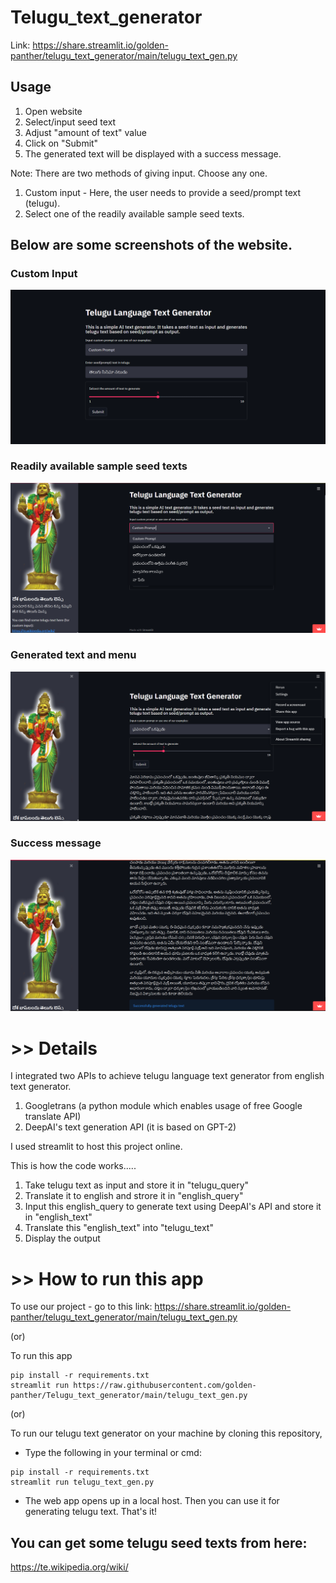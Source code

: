 # Telugu_text_generator

Link: https://share.streamlit.io/golden-panther/telugu_text_generator/main/telugu_text_gen.py

## Usage
1. Open website
2. Select/input seed text
3. Adjust "amount of text" value
4. Click on "Submit"
5. The generated text will be displayed with a success message.

Note: There are two methods of giving input. Choose any one.
  1. Custom input - Here, the user needs to provide a seed/prompt text (telugu).
  2. Select one of the readily available sample seed texts.

## Below are some screenshots of the website.

### Custom Input
![alt text](https://github.com/golden-panther/Telugu_text_generator/blob/main/CustomInputPic.png)

### Readily available sample seed texts
![alt text](https://github.com/golden-panther/Telugu_text_generator/blob/main/SampleSeedPic.jpg)

### Generated text and menu
![alt text](https://github.com/golden-panther/Telugu_text_generator/blob/main/MenuPic.jpg)

### Success message
![alt text](https://github.com/golden-panther/Telugu_text_generator/blob/main/SuccessPic.jpg)

# >> Details

I integrated two APIs to achieve telugu language text generator from english text generator.
  1. Googletrans (a python module which enables usage of free Google translate API)
  2. DeepAI's text generation API (it is based on GPT-2)

I used streamlit to host this project online.

This is how the code works.....
  1. Take telugu text as input and store it in "telugu_query"
  2. Translate it to english and strore it in "english_query"
  3. Input this english_query to generate text using DeepAI's API and store it in "english_text"
  4. Translate this "english_text" into "telugu_text"
  5. Display the output

# >> How to run this app
To use our project - go to this link: https://share.streamlit.io/golden-panther/telugu_text_generator/main/telugu_text_gen.py

(or)

To run this app

```
pip install -r requirements.txt
streamlit run https://raw.githubusercontent.com/golden-panther/Telugu_text_generator/main/telugu_text_gen.py
```

(or)

To run our telugu text generator on your machine by cloning this repository,
* Type the following in your terminal or cmd:
```
pip install -r requirements.txt
streamlit run telugu_text_gen.py
```
* The web app opens up in a local host. Then you can use it for generating telugu text. That's it!

## You can get some telugu seed texts from here: 
https://te.wikipedia.org/wiki/
